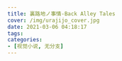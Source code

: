 ```yaml
---
title: 裏路地ノ事情-Back Alley Tales
cover: /img/urajijo_cover.jpg
date: 2021-03-06 04:18:17
tags:
categories:
- [视觉小说, 无分支]
---
```

